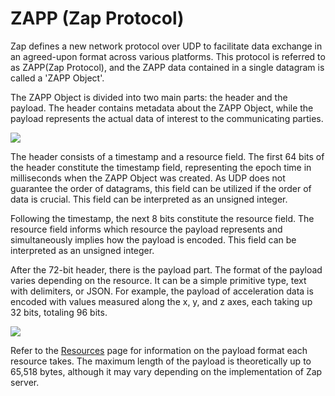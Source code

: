 # ZAPP (Zap Protocol)

Zap defines a new network protocol over UDP to facilitate data exchange in an agreed-upon format across various platforms. This protocol is referred to as ZAPP(Zap Protocol), and the ZAPP data contained in a single datagram is called a 'ZAPP Object'.

The ZAPP Object is divided into two main parts: the header and the payload. The header contains metadata about the ZAPP Object, while the payload represents the actual data of interest to the communicating parties.

![](https://user-images.githubusercontent.com/6410412/284769831-6a80cd39-fb13-41b8-8db7-fd135a4e1aab.svg)

The header consists of a timestamp and a resource field. The first 64 bits of the header constitute the timestamp field, representing the epoch time in milliseconds when the ZAPP Object was created. As UDP does not guarantee the order of datagrams, this field can be utilized if the order of data is crucial. This field can be interpreted as an unsigned integer.

Following the timestamp, the next 8 bits constitute the resource field. The resource field informs which resource the payload represents and simultaneously implies how the payload is encoded. This field can be interpreted as an unsigned integer.

After the 72-bit header, there is the payload part. The format of the payload varies depending on the resource. It can be a simple primitive type, text with delimiters, or JSON. For example, the payload of acceleration data is encoded with values measured along the x, y, and z axes, each taking up 32 bits, totaling 96 bits.

![](https://user-images.githubusercontent.com/6410412/284768903-f53e497f-9f88-404a-b5a7-fa8a14d2f877.svg)

Refer to the [Resources](../specifications/resources.md) page for information on the payload format each resource takes. The maximum length of the payload is theoretically up to 65,518 bytes, although it may vary depending on the implementation of Zap server.
